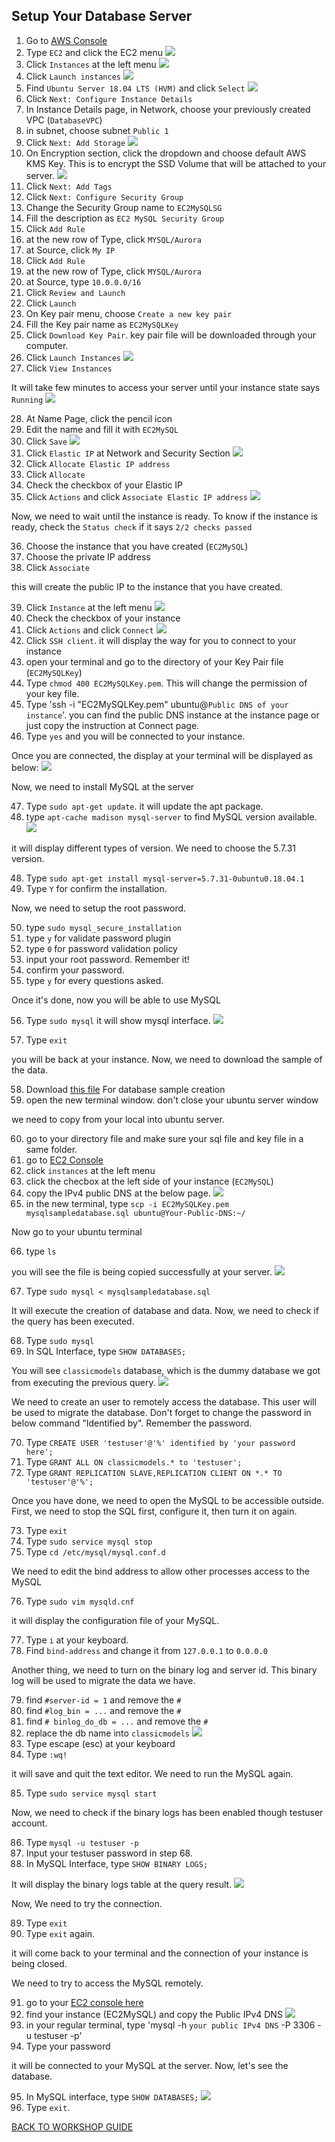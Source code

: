 ## Setup Your Database Server

1. Go to [AWS Console](https://console.aws.amazon.com/console/home?region=us-east-1#)
2. Type `EC2` and click the EC2 menu
    ![](../../images/Migration/SetupEC2/2.png)
3. Click `Instances` at the left menu
    ![](../../images/Migration/SetupEC2/3.png)
4. Click `Launch instances`
    ![](../../images/Migration/SetupEC2/4.png)
5. Find `Ubuntu Server 18.04 LTS (HVM)` and click `Select`
    ![](../../images/Migration/SetupEC2/5.png)
6. Click `Next: Configure Instance Details`
7. In Instance Details page, in Network, choose your previously created VPC (`DatabaseVPC`)
8. in subnet, choose subnet `Public 1`
9. Click `Next: Add Storage`
    ![](../../images/Migration/SetupEC2/9.png)
10. On Encryption section, click the dropdown and choose default AWS KMS Key. This is to encrypt the SSD Volume that will be attached to your server.
    ![](../../images/Migration/SetupEC2/10.png)
11. Click `Next: Add Tags`
12. Click `Next: Configure Security Group`
13. Change the Security Group name to `EC2MySQLSG`
14. Fill the description as `EC2 MySQL Security Group`
15. Click `Add Rule`
16. at the new row of Type, click `MYSQL/Aurora`
17. at Source, click `My IP`
18. Click `Add Rule`
19. at the new row of Type, click `MYSQL/Aurora`
20. at Source, type `10.0.0.0/16`
21. Click `Review and Launch`
22. Click `Launch`
23. On Key pair menu, choose `Create a new key pair`
24. Fill the Key pair name as `EC2MySQLKey`
25. Click `Download Key Pair`. key pair file will be downloaded through your computer.
26. Click `Launch Instances`
    ![](../../images/Migration/SetupEC2/26.png)
27. Click `View Instances`

It will take few minutes to access your server until your instance state says `Running`
    ![](../../images/Migration/SetupEC2/27.png)

28. At Name Page, click the pencil icon
29. Edit the name and fill it with `EC2MySQL`
30. Click `Save`
    ![](../../images/Migration/SetupEC2/30.png)
31. Click `Elastic IP` at Network and Security Section
    ![](../../images/Migration/SetupEC2/31.png)
32. Click `Allocate Elastic IP address`
33. Click `Allocate`
34. Check the checkbox of your Elastic IP 
35. Click `Actions` and click `Associate Elastic IP address`
    ![](../../images/Migration/SetupEC2/35.png)

Now, we need to wait until the instance is ready. To know if the instance is ready, check the `Status check` if it says `2/2 checks passed`

36. Choose the instance that you have created (`EC2MySQL`)
37. Choose the private IP address
38. Click `Associate`

this will create the public IP to the instance that you have created.

39. Click `Instance` at the left menu
    ![](../../images/Migration/SetupEC2/39.png)
40. Check the checkbox of your instance
41. Click `Actions` and click `Connect`
    ![](../../images/Migration/SetupEC2/41.png)
42. Click `SSH client`. it will display the way for you to connect to your instance
43. open your terminal and go to the directory of your Key Pair file (`EC2MySQLKey`)
44. Type `chmod 400 EC2MySQLKey.pem`. This will change the permission of your key file.
45. Type 'ssh -i "EC2MySQLKey.pem" ubuntu@`Public DNS of your instance`'. you can find the public DNS instance at the instance page or just copy the instruction at Connect page.
46. Type `yes` and you will be connected to your instance.

Once you are connected, the display at your terminal will be displayed as below:
    ![](../../images/Migration/SetupEC2/46.png)

Now, we need to install MySQL at the server

47. Type `sudo apt-get update`. it will update the apt package.
48. type `apt-cache madison mysql-server` to find MySQL version available.
    ![](../../images/Migration/SetupEC2/48.png)

it will display different types of version. We need to choose the 5.7.31 version.

48. Type `sudo apt-get install mysql-server=5.7.31-0ubuntu0.18.04.1`
49. Type `Y` for confirm the installation.

Now, we need to setup the root password.

50. type `sudo mysql_secure_installation`
51. type `y` for validate password plugin
52. type `0` for password validation policy
53. input your root password. Remember it!
54. confirm your password.
55. type `y` for every questions asked.

Once it's done, now you will be able to use MySQL

56. Type `sudo mysql`
it will show mysql interface.
    ![](../../images/Migration/SetupEC2/56.png)

57. Type `exit`

you will be back at your instance. Now, we need to download the sample of the data.

58. Download [this file](../../files/Migration/SetupEC2/mysqlsampledatabase.sql) For database sample creation
59. open the new terminal window. don't close your ubuntu server window

we need to copy from your local into ubuntu server.

60. go to your directory file and make sure your sql file and key file in a same folder.
61. go to [EC2 Console](https://console.aws.amazon.com/ec2/v2/home?region=us-east-1#Home:)
62. click `instances` at the left menu
63. click the checbox at the left side of your instance (`EC2MySQL`)
64. copy the IPv4 public DNS at the below page.
    ![](../../images/Migration/SetupEC2/64.png)
65. in the new terminal, type `scp -i EC2MySQLKey.pem mysqlsampledatabase.sql ubuntu@Your-Public-DNS:~/`

Now go to your ubuntu terminal

66. type `ls`

you will see the file is being copied successfully at your server.
    ![](../../images/Migration/SetupEC2/66.png)

67. Type `sudo mysql < mysqlsampledatabase.sql`

It will execute the creation of database and data. Now, we need to check if the query has been executed.

68. Type `sudo mysql`
69. In SQL Interface, type `SHOW DATABASES;`

You will see `classicmodels` database, which is the dummy database we got from executing the previous query.
    ![](../../images/Migration/SetupEC2/69.png)

We need to create an user to remotely access the database. This user will be used to migrate the database. Don't forget to change the password in below command "Identified by". Remember the password.

70. Type `CREATE USER 'testuser'@'%' identified by 'your password here';`
71. Type `GRANT ALL ON classicmodels.* to 'testuser';`
72. Type `GRANT REPLICATION SLAVE,REPLICATION CLIENT ON *.* TO 'testuser'@'%';`

Once you have done, we need to open the MySQL to be accessible outside. First, we need to stop the SQL first, configure it, then turn it on again.

73. Type `exit`
74. Type `sudo service mysql stop`
75. Type `cd /etc/mysql/mysql.conf.d`

We need to edit the bind address to allow other processes access to the MySQL

76. Type `sudo vim mysqld.cnf`

it will display the configuration file of your MySQL.

77. Type `i` at your keyboard.
78. Find `bind-address` and change it from `127.0.0.1` to `0.0.0.0`

Another thing, we need to turn on the binary log and server id. This binary log will be used to migrate the data we have.

79. find `#server-id = 1` and remove the `#`
80. find `#log_bin = ...` and remove the `#`
81. find `# binlog_do_db = ...` and remove the `#`
82. replace the db name into `classicmodels`
    ![](../../images/Migration/SetupEC2/82.png)
83. Type escape (esc) at your keyboard
84. Type `:wq!`

it will save and quit the text editor. We need to run the MySQL again.

85. Type `sudo service mysql start`

Now, we need to check if the binary logs has been enabled though testuser account.

86. Type `mysql -u testuser -p`
87. Input your testuser password in step 68.
88. In MySQL Interface, type `SHOW BINARY LOGS;`

It will display the binary logs table at the query result.
    ![](../../images/Migration/SetupEC2/88.png)

Now, We need to try the connection.

89. Type `exit`
90. Type `exit` again.

it will come back to your terminal and the connection of your instance is being closed.

We need to try to access the MySQL remotely.

91. go to your [EC2 console here](https://console.aws.amazon.com/ec2/v2/home?region=us-east-1#)
92. find your instance (EC2MySQL) and copy the Public IPv4 DNS
   ![](../../images/Migration/SetupEC2/92.png)
93. in your regular terminal, type 'mysql -h `your public IPv4 DNS` -P 3306 -u testuser -p'
94. Type your password

it will be connected to your MySQL at the server. Now, let's see the database.

95. In MySQL interface, type `SHOW DATABASES;`
    ![](../../images/Migration/SetupEC2/95.png)
96. Type `exit`.

[BACK TO WORKSHOP GUIDE](../../README.md)